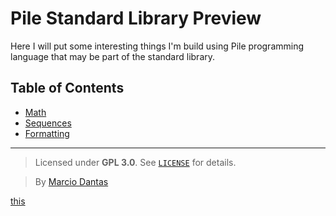 # Pile Standard Library Preview
Here I will put some interesting things I'm build using
Pile programming language that may be part of the standard library.

## Table of Contents
- [Math](./math.pile)
- [Sequences](./sequences.pile)
- [Formatting](./fmt.pile)

---

> Licensed under **GPL 3.0**. See [`LICENSE`](../LICENSE) for details.

> By [Marcio Dantas](https://github.com/marc-dantas)

[this](./this)